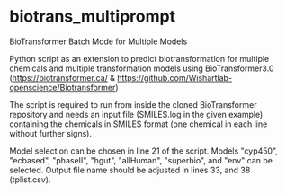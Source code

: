 # biotrans_multiprompt
BioTransformer Batch Mode for Multiple Models

Python script as an extension to predict biotransformation for multiple chemicals and multiple transformation models using BioTransformer3.0 (https://biotransformer.ca/ & https://github.com/Wishartlab-openscience/Biotransformer)

The script is required to run from inside the cloned BioTransformer repository and needs an input file (SMILES.log in the given example) containing the chemicals in SMILES format (one chemical in each line without further signs).

Model selection can be chosen in line 21 of the script. Models "cyp450", "ecbased", "phaseII", "hgut", "allHuman", "superbio", and "env" can be selected.
Output file name should be adjusted in lines 33, and 38 (tplist.csv).
